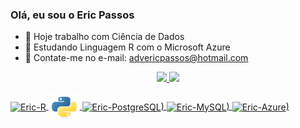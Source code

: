 ### Olá, eu sou o Eric Passos

- 🔭 Hoje trabalho com Ciência de Dados
- 🌱 Estudando Linguagem R com o Microsoft Azure
- 👯 Contate-me no e-mail: advericpassos@hotmail.com

<div align="center">
  <a href="https://github.com/EricPassosScience">
  <img height="150em" src="https://github-readme-stats.vercel.app/api?username=EricPassosScience&show_icons=true&theme=dark&include_all_commits=true&count_private=true"/>
  <img height="150em" src="https://github-readme-stats.vercel.app/api/top-langs/?username=EricPassosScience&layout=compact&langs_count=7&theme=dark"/>
</div>

 <div style="display: inline_block"><br>
  <img align="center" alt="Eric-R" height="40" width="50" src="https://cdn.jsdelivr.net/gh/devicons/devicon/icons/r/r-original.svg" />
  <img align="center" alt="Eric-Python" height="40" width="50" src="https://raw.githubusercontent.com/devicons/devicon/master/icons/python/python-original.svg">
  <img align="center" alt="Eric-PostgreSQL" height="40" width="50" src="https://cdn.jsdelivr.net/gh/devicons/devicon/icons/postgresql/postgresql-original-wordmark.svg" />)
  <img align="center" alt="Eric-MySQL" height="40" width="50" src="https://cdn.jsdelivr.net/gh/devicons/devicon/icons/mysql/mysql-original-wordmark.svg" />)
  <img align="center" alt="Eric-Azure" height="40" width="50" src="https://cdn.jsdelivr.net/gh/devicons/devicon/icons/azure/azure-original-wordmark.svg" />)
</div>


